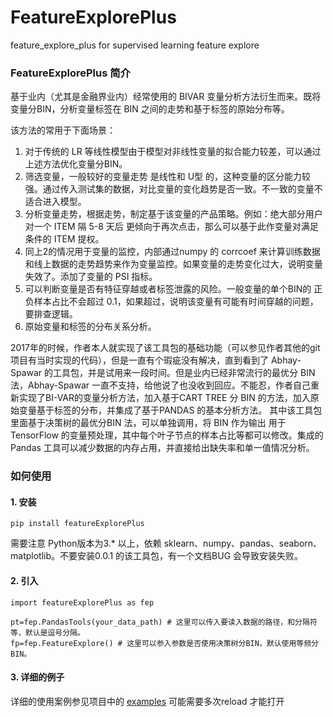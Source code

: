 # FeatureExplorePlus

feature_explore_plus for supervised learning feature explore

### FeatureExplorePlus 简介

基于业内（尤其是金融界业内）经常使用的 BIVAR 变量分析方法衍生而来。既将变量分BIN，分析变量标签在 BIN 之间的走势和基于标签的原始分布等。

该方法的常用于下面场景：

1. 对于传统的 LR 等线性模型由于模型对非线性变量的拟合能力较差，可以通过上述方法优化变量分BIN。
2. 筛选变量，一般较好的变量走势 是线性和 U型 的，这种变量的区分能力较强。通过传入测试集的数据，对比变量的变化趋势是否一致。不一致的变量不适合进入模型。
3. 分析变量走势，根据走势，制定基于该变量的产品策略。例如：绝大部分用户对一个 ITEM 隔 5-8 天后 更倾向于再次点击，那么可以基于此作变量对满足条件的 ITEM 提权。
4. 同上2的情况用于变量的监控，内部通过numpy 的 corrcoef 来计算训练数据和线上数据的走势趋势来作为变量监控。如果变量的走势变化过大，说明变量失效了。添加了变量的 PSI 指标。
5. 可以判断变量是否有特征穿越或者标签泄露的风险。一般变量的单个BIN的 正负样本占比不会超过 0.1，如果超过，说明该变量有可能有时间穿越的问题，要排查逻辑。
6. 原始变量和标签的分布关系分析。

2017年的时候，作者本人就实现了该工具包的基础功能（可以参见作者其他的git项目有当时实现的代码），但是一直有个瑕疵没有解决，直到看到了 Abhay-Spawar 的工具包，并是试用来一段时间。但是业内已经非常流行的最优分 BIN 法，Abhay-Spawar 一直不支持，给他说了也没收到回应。不能忍，作者自己重新实现了BI-VAR的变量分析方法，加入基于CART TREE 分 BIN 的方法，加入原始变量基于标签的分布，并集成了基于PANDAS 的基本分析方法。
其中该工具包里面基于决策树的最优分BIN 法，可以单独调用，将 BIN 作为输出 用于 TensorFlow 的变量预处理，其中每个叶子节点的样本占比等都可以修改。集成的 Pandas 工具可以减少数据的内存占用，并直接给出缺失率和单一值情况分析。


### 如何使用

#### 1. 安装
```
pip install featureExplorePlus
```

需要注意 Python版本为3.* 以上，依赖 sklearn、numpy、pandas、seaborn、 matplotlib。不要安装0.0.1 的该工具包，有一个文档BUG 会导致安装失败。

#### 2. 引入
```
import featureExplorePlus as fep

pt=fep.PandasTools(your_data_path) # 这里可以传入要读入数据的路径，和分隔符等，默认是逗号分隔。
fp=fep.FeatureExplore() # 这里可以参入参数是否使用决策树分BIN，默认使用等频分BIN。

```
#### 3. 详细的例子

详细的使用案例参见项目中的 [examples](https://github.com/XiaolinZHONG/FeatureExplorePlus/blob/master/examples/Features_Explore_Analysis_Examples.ipynb) 可能需要多次reload 才能打开
